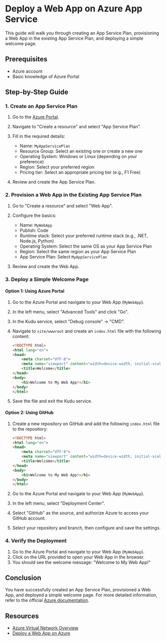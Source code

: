 # Deploy a Web App on Azure App Service

This guide will walk you through creating an App Service Plan, provisioning a Web App in the existing App Service Plan, and deploying a simple welcome page.

## Prerequisites

- Azure account
- Basic knowledge of Azure Portal

## Step-by-Step Guide

### 1. Create an App Service Plan

1. Go to the [Azure Portal](https://portal.azure.com/).
2. Navigate to "Create a resource" and select "App Service Plan".
3. Fill in the required details:
   - Name: `MyAppServicePlan`
   - Resource Group: Select an existing one or create a new one
   - Operating System: Windows or Linux (depending on your preference)
   - Region: Select your preferred region
   - Pricing tier: Select an appropriate pricing tier (e.g., F1 Free)

4. Review and create the App Service Plan.

### 2. Provision a Web App in the Existing App Service Plan

1. Go to "Create a resource" and select "Web App".
2. Configure the basics:
   - Name: `MyWebApp`
   - Publish: Code
   - Runtime stack: Select your preferred runtime stack (e.g., .NET, Node.js, Python)
   - Operating System: Select the same OS as your App Service Plan
   - Region: Select the same region as your App Service Plan
   - App Service Plan: Select `MyAppServicePlan`

3. Review and create the Web App.

### 3. Deploy a Simple Welcome Page

#### Option 1: Using Azure Portal

1. Go to the Azure Portal and navigate to your Web App (`MyWebApp`).
2. In the left menu, select "Advanced Tools" and click "Go".
3. In the Kudu service, select "Debug console" -> "CMD".
4. Navigate to `site/wwwroot` and create an `index.html` file with the following content:

    ```html
    <!DOCTYPE html>
    <html lang="en">
    <head>
        <meta charset="UTF-8">
        <meta name="viewport" content="width=device-width, initial-scale=1.0">
        <title>Welcome</title>
    </head>
    <body>
        <h1>Welcome to My Web App!</h1>
    </body>
    </html>
    ```

5. Save the file and exit the Kudu service.

#### Option 2: Using GitHub

1. Create a new repository on GitHub and add the following `index.html` file to the repository:

    ```html
    <!DOCTYPE html>
    <html lang="en">
    <head>
        <meta charset="UTF-8">
        <meta name="viewport" content="width=device-width, initial-scale=1.0">
        <title>Welcome</title>
    </head>
    <body>
        <h1>Welcome to My Web App!</h1>
    </body>
    </html>
    ```

2. Go to the Azure Portal and navigate to your Web App (`MyWebApp`).
3. In the left menu, select "Deployment Center".
4. Select "GitHub" as the source, and authorize Azure to access your GitHub account.
5. Select your repository and branch, then configure and save the settings.

### 4. Verify the Deployment

1. Go to the Azure Portal and navigate to your Web App (`MyWebApp`).
2. Click on the URL provided to open your Web App in the browser.
3. You should see the welcome message: "Welcome to My Web App!"

## Conclusion

You have successfully created an App Service Plan, provisioned a Web App, and deployed a simple welcome page. For more detailed information, refer to the official [Azure documentation](https://learn.microsoft.com/en-us/azure/virtual-network/virtual-networks-overview).

## Resources

- [Azure Virtual Network Overview](https://learn.microsoft.com/en-us/azure/virtual-network/virtual-networks-overview)
- [Deploy a Web App on Azure](https://www.youtube.com/watch?vhttps://learn.microsoft.com/en-us/azure/virtual-network/virtual-networks-overview)
